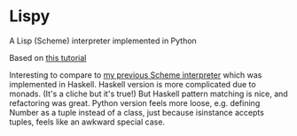 Lispy
=====
A Lisp (Scheme) interpreter implemented in Python

Based on [this tutorial](http://norvig.com/lispy.html)

Interesting to compare to [my previous Scheme interpreter](https://github.com/brian-carroll/haskell-simple-compiler)
which was implemented in Haskell.
Haskell version is more complicated due to monads. (It's a cliche but it's true!)
But Haskell pattern matching is nice, and refactoring was great.
Python version feels more loose, e.g. defining Number as a tuple instead of a class, just because isinstance accepts tuples, feels like an awkward special case.
